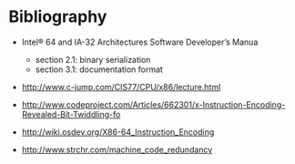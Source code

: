 # Bibliography

-   Intel® 64 and IA-32 Architectures Software Developer’s Manua

    - section 2.1: binary serialization
    - section 3.1: documentation format

-   <http://www.c-jump.com/CIS77/CPU/x86/lecture.html>

-   <http://www.codeproject.com/Articles/662301/x-Instruction-Encoding-Revealed-Bit-Twiddling-fo>

-   <http://wiki.osdev.org/X86-64_Instruction_Encoding>

-   <http://www.strchr.com/machine_code_redundancy>
